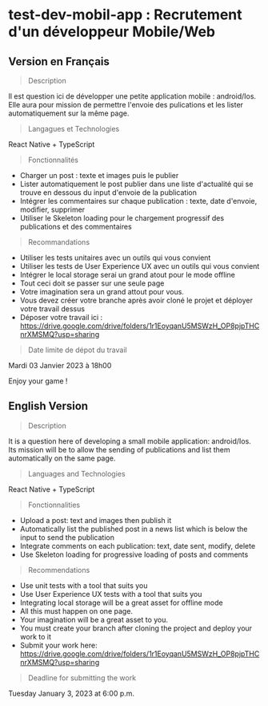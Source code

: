 # test-dev-mobil-app : Recrutement d'un développeur Mobile/Web

## Version en Français
> Description

Il est question ici de développer une petite application mobile : android/Ios. 
Elle aura pour mission de permettre l'envoie des pulications et les lister automatiquement sur la même page.

> Langagues et Technologies 

React Native + TypeScript

> Fonctionnalités

* Charger un post : texte et images puis le publier 
* Lister automatiquement le post publier dans une liste d'actualité qui se trouve en dessous du input d'envoie de la publication
* Intégrer les commentaires sur chaque publication : texte, date d'envoie, modifier, supprimer
* Utiliser le Skeleton loading pour le chargement progressif des publications et des commentaires 

> Recommandations

* Utiliser les tests unitaires avec un outils qui vous convient
* Utiliser les tests de User Experience UX avec un outils qui vous convient
* Intégrer le local storage serai un grand atout pour le mode offline
* Tout ceci doit se passer sur une seule page
* Votre imagination sera un grand attout pour vous.
* Vous devez créer votre branche après avoir cloné le projet et déployer votre travail dessus 
* Déposer votre travail ici : https://drive.google.com/drive/folders/1r1EoyqanU5MSWzH_OP8pjpTHCnrXMSMQ?usp=sharing 

> Date limite de dépot du travail 

Mardi 03 Janvier 2023 à 18h00

Enjoy your game ! 




## English Version
> Description

It is a question here of developing a small mobile application: android/Ios.
Its mission will be to allow the sending of publications and list them automatically on the same page.

> Languages ​​and Technologies 

React Native + TypeScript

> Fonctionnalities

* Upload a post: text and images then publish it
* Automatically list the published post in a news list which is below the input to send the publication
* Integrate comments on each publication: text, date sent, modify, delete
* Use Skeleton loading for progressive loading of posts and comments

> Recommendations
* Use unit tests with a tool that suits you
* Use User Experience UX tests with a tool that suits you
* Integrating local storage will be a great asset for offline mode
* All this must happen on one page.
* Your imagination will be a great asset to you.
* You must create your branch after cloning the project and deploy your work to it
* Submit your work here: https://drive.google.com/drive/folders/1r1EoyqanU5MSWzH_OP8pjpTHCnrXMSMQ?usp=sharing

> Deadline for submitting the work

Tuesday January 3, 2023 at 6:00 p.m.
